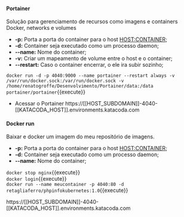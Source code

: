 #### Portainer
Solução para gerenciamento de recursos como imagens e containers Docker, networks e volumes   

- **-p:** Porta a porta do container para o host <HOST:CONTAINER>;
- **-d:** Container seja executado como um processo daemon;
- **--name:** Nome do container;
- **-v:** Criar um mapeamento de volume entre o host e o container;
- **--restart:** Caso o container encerrar, o ele ira subir sozinho;

`docker run -d -p 4040:9000 --name portainer --restart always -v /var/run/docker.sock:/var/run/docker.sock -v /home/renatogroffe/Desenvolvimento/Portainer/data:/data portainer/portainer`{{execute}}

- Acessar o Portainer
https://[[HOST_SUBDOMAIN]]-4040-[[KATACODA_HOST]].environments.katacoda.com


#### Docker run
Baixar e docker um imagem do meu repositório de imagens.

- **-p:** Porta a porta do container para o host <HOST:CONTAINER>;
- **-d:** Container seja executado como um processo daemon;
- **--name:** Nome do container;

`docker stop nginx`{{execute}} <br>
`docker login`{{execute}} <br>
`docker run --name meucontainer -p 4040:80 -d retagliaferro/phpinfokubernetes:1.0`{{execute}} <br>

https://[[HOST_SUBDOMAIN]]-4040-[[KATACODA_HOST]].environments.katacoda.com